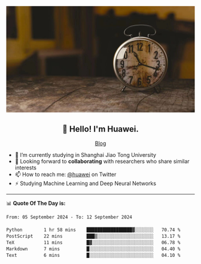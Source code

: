 <div align="center">
  <a href="https://github.com/JHW5981">
    <img src="./assets/background.jpg">
  </a>
</div>

<h2 align="center">👋 Hello! I'm Huawei.</h2>
<p align="center">
  <a href="https://blog.csdn.net/Edward__J?spm=1000.2115.3001.5343">Blog</a>
</p>


- 🔭 I’m currently studying in Shanghai Jiao Tong University
- 💬 Looking forward to **collaborating** with researchers who share similar interests
- 📫 How to reach me: [@huawei](https://twitter.com/yoohuaff) on Twitter
- ⚡ Studying Machine Learning and Deep Neural Networks

-------
📊 **Quote Of The Day is:**
<!--START_SECTION:waka-->

```txt
From: 05 September 2024 - To: 12 September 2024

Python        1 hr 58 mins    █████████████████▓░░░░░░░   70.74 %
PostScript    22 mins         ███▒░░░░░░░░░░░░░░░░░░░░░   13.17 %
TeX           11 mins         █▓░░░░░░░░░░░░░░░░░░░░░░░   06.78 %
Markdown      7 mins          █░░░░░░░░░░░░░░░░░░░░░░░░   04.40 %
Text          6 mins          █░░░░░░░░░░░░░░░░░░░░░░░░   04.10 %
```

<!--END_SECTION:waka-->
